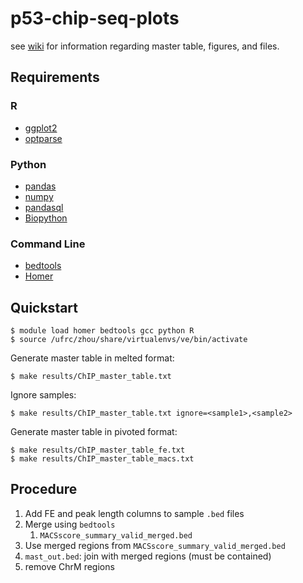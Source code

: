 # p53-chip-seq-plots

see [wiki](https://github.com/zhoulab/p53-chip-seq-plots/wiki) for information regarding master table, figures, and files.

## Requirements

### R

* [ggplot2](http://ggplot2.org/)
* [optparse](https://github.com/trevorld/optparse/)

### Python

* [pandas](http://pandas.pydata.org/)
* [numpy](http://www.numpy.org/)
* [pandasql](https://github.com/yhat/pandasql/)
* [Biopython](http://biopython.org/)

### Command Line

* [bedtools](http://bedtools.readthedocs.io/)
* [Homer](http://homer.salk.edu/)

## Quickstart

    $ module load homer bedtools gcc python R
    $ source /ufrc/zhou/share/virtualenvs/ve/bin/activate

Generate master table in melted format:

    $ make results/ChIP_master_table.txt

Ignore samples: 

    $ make results/ChIP_master_table.txt ignore=<sample1>,<sample2>

Generate master table in pivoted format:

    $ make results/ChIP_master_table_fe.txt
    $ make results/ChIP_master_table_macs.txt

## Procedure

1. Add FE and peak length columns to sample `.bed` files
1. Merge using `bedtools`
    1. `MACSscore_summary_valid_merged.bed`
1. Use merged regions from `MACSscore_summary_valid_merged.bed`
1. `mast_out.bed`: join with merged regions (must be contained)
1. remove ChrM regions
